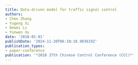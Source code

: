 ```yaml
---
title: Data-driven model for traffic signal control
authors:
- Chen Zhang
- Yugeng Xi
- Dewei Li
- Yunwen Xu
date: '2018-01-01'
publishDate: '2024-11-30T06:10:10.903619Z'
publication_types:
- paper-conference
publication: '*2018 37th Chinese Control Conference (CCC)*'
---
```


